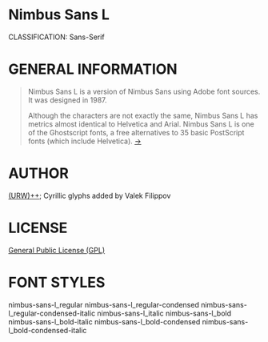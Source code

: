 Nimbus Sans L
=============
CLASSIFICATION: Sans-Serif


GENERAL INFORMATION
===================

> Nimbus Sans L is a version of Nimbus Sans using Adobe font sources. 
> It was designed in 1987.
> 
> Although the characters are not exactly the same, Nimbus Sans L has 
> metrics almost identical to Helvetica and Arial. Nimbus Sans L is one 
> of the Ghostscript fonts, a free alternatives to 35 basic PostScript 
> fonts (which include Helvetica).
> [->](http://en.wikipedia.org/wiki/Nimbus_Sans) 

AUTHOR
======
[(URW)++](https://www.urwpp.de); Cyrillic glyphs added by Valek Filippov

LICENSE
=======
[General Public License (GPL)](http://www.fsf.org/licenses/gpl.html)


FONT STYLES
===========
nimbus-sans-l_regular
  nimbus-sans-l_regular-condensed
  nimbus-sans-l_regular-condensed-italic
nimbus-sans-l_italic
nimbus-sans-l_bold
nimbus-sans-l_bold-italic
  nimbus-sans-l_bold-condensed
  nimbus-sans-l_bold-condensed-italic
